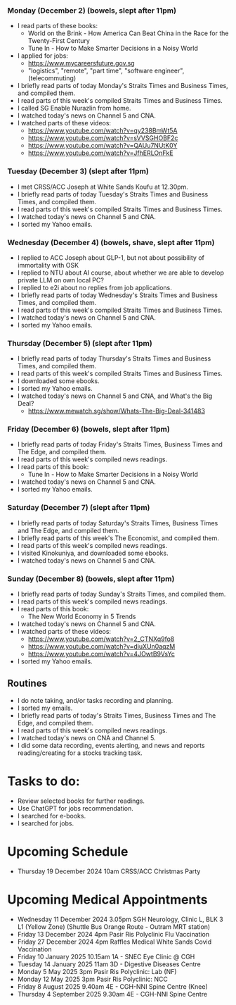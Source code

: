 ### Monday (December 2) (bowels, slept after 11pm)
- I read parts of these books:
    - World on the Brink - How America Can Beat China in the Race for the Twenty-First Century
    - Tune In - How to Make Smarter Decisions in a Noisy World
- I applied for jobs:
    - https://www.mycareersfuture.gov.sg
    - "logistics", "remote", "part time", "software engineer", (telecommuting)
- I briefly read parts of today Monday's Straits Times and Business Times, and compiled them.
- I read parts of this week's compiled Straits Times and Business Times.
- I called SG Enable Nurazlin from home.
- I watched today's news on Channel 5 and CNA.
- I watched parts of these videos:
    - https://www.youtube.com/watch?v=qy238BmWt5A
    - https://www.youtube.com/watch?v=sVVSGHOBF2c
    - https://www.youtube.com/watch?v=QAUu7NUtK0Y
    - https://www.youtube.com/watch?v=JfhERLOnFkE

### Tuesday (December 3) (slept after 11pm)
- I met CRSS/ACC Joseph at White Sands Koufu at 12.30pm.
- I briefly read parts of today Tuesday's Straits Times and Business Times, and compiled them.
- I read parts of this week's compiled Straits Times and Business Times.
- I watched today's news on Channel 5 and CNA.
- I sorted my Yahoo emails.

### Wednesday (December 4) (bowels, shave, slept after 11pm)
- I replied to ACC Joseph about GLP-1, but not about possibility of immortality with OSK
- I replied to NTU about AI course, about whether we are able to develop private LLM on own local PC?  
- I replied to e2i about no replies from job applications.
- I briefly read parts of today Wednesday's Straits Times and Business Times, and compiled them.
- I read parts of this week's compiled Straits Times and Business Times.
- I watched today's news on Channel 5 and CNA.
- I sorted my Yahoo emails.

### Thursday (December 5) (slept after 11pm)
- I briefly read parts of today Thursday's Straits Times and Business Times, and compiled them.
- I read parts of this week's compiled Straits Times and Business Times.
- I downloaded some ebooks.
- I sorted my Yahoo emails.
- I watched today's news on Channel 5 and CNA, and What's the Big Deal?
    - https://www.mewatch.sg/show/Whats-The-Big-Deal-341483

### Friday (December 6) (bowels, slept after 11pm)
- I briefly read parts of today Friday's Straits Times, Business Times and The Edge, and compiled them.
- I read parts of this week's compiled news readings.
- I read parts of this book:
    - Tune In - How to Make Smarter Decisions in a Noisy World
- I watched today's news on Channel 5 and CNA.
- I sorted my Yahoo emails.

### Saturday (December 7) (slept after 11pm)
- I briefly read parts of today Saturday's Straits Times, Business Times and The Edge, and compiled them.
- I briefly read parts of this week's The Economist, and compiled them.
- I read parts of this week's compiled news readings.
- I visited Kinokuniya, and downloaded some ebooks.
- I watched today's news on Channel 5 and CNA.

### Sunday (December 8) (bowels, slept after 11pm)
- I briefly read parts of today Sunday's Straits Times, and compiled them.
- I read parts of this week's compiled news readings.
- I read parts of this book:
    - The New World Economy in 5 Trends
- I watched today's news on Channel 5 and CNA.
- I watched parts of these videos:
    - https://www.youtube.com/watch?v=2_CTNXq9fo8
    - https://www.youtube.com/watch?v=diuXUn0aqzM
    - https://www.youtube.com/watch?v=4JOwtB9VsYc
- I sorted my Yahoo emails.



## Routines
- I do note taking, and/or tasks recording and planning.
- I sorted my emails.
- I briefly read parts of today's Straits Times, Business Times and The Edge, and compiled them.
- I read parts of this week's compiled news readings.
- I watched today's news on CNA and Channel 5.
- I did some data recording, events alerting, and news and reports reading/creating for a stocks tracking task.

# Tasks to do:
- Review selected books for further readings.
- Use ChatGPT for jobs recommendation.
- I searched for e-books.
- I searched for jobs.

# Upcoming Schedule
- Thursday 19 December 2024 10am CRSS/ACC Christmas Party

# Upcoming Medical Appointments
- Wednesday 11 December 2024 3.05pm SGH Neurology, Clinic L, BLK 3 L1 (Yellow Zone) (Shuttle Bus Orange Route - Outram MRT station)
- Friday 13 December 2024 4pm Pasir Ris Polyclinic Flu Vaccination
- Friday 27 December 2024 4pm Raffles Medical White Sands Covid Vaccination
- Friday 10 January 2025 10.15am 1A - SNEC Eye Clinic @ CGH
- Tuesday 14 January 2025 11am 3D - Digestive Diseases Centre
- Monday 5 May 2025 3pm Pasir Ris Polyclinic: Lab (NF)
- Monday 12 May 2025 3pm Pasir Ris Polyclinic: NCC
- Friday 8 August 2025 9.40am 4E - CGH-NNI Spine Centre (Knee)
- Thursday 4 September 2025 9.30am 4E - CGH-NNI Spine Centre
